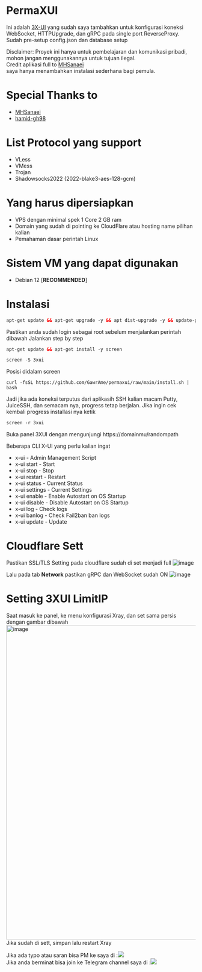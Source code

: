 # PermaXUI

Ini adalah [3X-UI](https://github.com/MHSanaei/3x-ui) yang sudah saya tambahkan untuk konfigurasi koneksi WebSocket, HTTPUpgrade, dan gRPC pada single port ReverseProxy. </br>
Sudah pre-setup config.json dan database setup </br>

Disclaimer: Proyek ini hanya untuk pembelajaran dan komunikasi pribadi, mohon jangan menggunakannya untuk tujuan ilegal. </br>
Credit aplikasi full to [MHSanaei](https://github.com/MHSanaei) </br>
saya hanya menambahkan instalasi sederhana bagi pemula. </br>

# Special Thanks to
- [MHSanaei](https://github.com/MHSanaei)
- [hamid-gh98](https://github.com/hamid-gh98)

# List Protocol yang support
- VLess
- VMess
- Trojan
- Shadowsocks2022 (2022-blake3-aes-128-gcm)

# Yang harus dipersiapkan
- VPS dengan minimal spek 1 Core 2 GB ram
- Domain yang sudah di pointing ke CloudFlare atau hosting name pilihan kalian
- Pemahaman dasar perintah Linux

# Sistem VM yang dapat digunakan
- Debian 12 [**RECOMMENDED**] </br>

# Instalasi
  ```html
 apt-get update && apt-get upgrade -y && apt dist-upgrade -y && update-grub && reboot
 ```
Pastikan anda sudah login sebagai root sebelum menjalankan perintah dibawah
Jalankan step by step
 ```html
apt-get update && apt-get install -y screen
 ```
 ```html
screen -S 3xui
 ```
Posisi didalam screen
 ```
curl -fsSL https://github.com/GawrAme/permaxui/raw/main/install.sh | bash
 ```
Jadi jika ada koneksi terputus dari aplikasih SSH kalian macam Putty, JuiceSSH, dan semacam nya, progress tetap berjalan.
Jika ingin cek kembali progress installasi nya ketik
```html
screen -r 3xui
 ```

Buka panel 3XUI dengan mengunjungi https://domainmu/randompath <br>

Beberapa CLI X-UI yang perlu kalian ingat 
- x-ui              - Admin Management Script
- x-ui start        - Start 
- x-ui stop         - Stop
- x-ui restart      - Restart 
- x-ui status       - Current Status
- x-ui settings     - Current Settings 
- x-ui enable       - Enable Autostart on OS Startup 
- x-ui disable      - Disable Autostart on OS Startup
- x-ui log          - Check logs 
- x-ui banlog       - Check Fail2ban ban logs
- x-ui update       - Update

# Cloudflare Sett

Pastikan SSL/TLS Setting pada cloudflare sudah di set menjadi full
![image](https://github.com/GawrAme/MarLing/assets/97426017/3aeedf09-308e-41b0-9640-50e4abb77aa0) </br>

Lalu pada tab **Network** pastikan gRPC dan WebSocket sudah ON 
![image](https://github.com/GawrAme/MarLing/assets/97426017/65d9b413-fda4-478a-99a5-b33d8e5fec3d)



# Setting 3XUI LimitIP
 
 Saat masuk ke panel, ke menu konfigurasi Xray, dan set sama persis dengan gambar dibawah <br>
<img width="1635" height="835" alt="image" src="https://github.com/user-attachments/assets/e51cfc09-4edc-47df-8365-a9c1de405789" />
</br>
Jika sudah di sett, simpan lalu restart Xray

Jika ada typo atau saran bisa PM ke saya di :<a href="https://t.me/EkoLing" target=”_blank”><img src="https://img.shields.io/static/v1?style=for-the-badge&logo=Telegram&label=Telegram&message=Click%20Here&color=blue"></a><br>
Jika anda berminat bisa join ke Telegram channel saya di :<a href="https://t.me/LingVPN" target=”_blank”><img src="https://img.shields.io/static/v1?style=for-the-badge&logo=Telegram&label=Telegram&message=Click%20Here&color=blue"></a><br>
